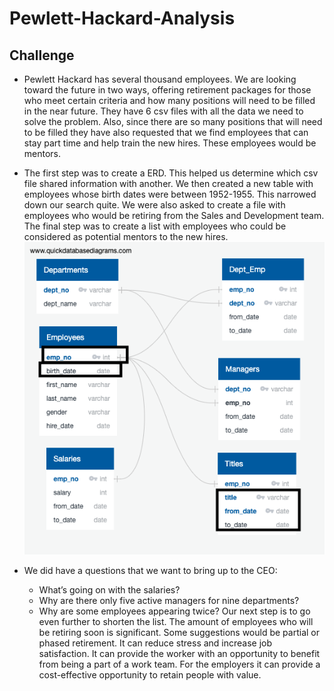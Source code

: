 # Pewlett-Hackard-Analysis

## Challenge

- Pewlett Hackard has several thousand employees. We are looking toward the future in two ways, offering retirement packages for those who meet certain criteria and how many positions will need to be filled in the near future. They have 6 csv files with all the data we need to solve the problem. Also, since there are so many positions that will need to be filled they have also requested that we find employees that can stay part time and help train the new hires. These employees would be mentors.   
- The first step was to create a ERD. This helped us determine which csv file shared information with another. We then created a new table with employees whose birth dates were between 1952-1955. This narrowed down our search quite. We were also asked to create a file with employees who would be retiring from the Sales and Development team. The final step was to create a list with employees who could be considered as potential mentors to the new hires. 
![EmployeeDB](https://github.com/kpineda21/Pewlett-Hackard-Analysis/blob/master/EmployeeDB.png)

- We did have a questions that we want to bring up to the CEO:
  - What’s going on with the salaries?
  - Why are there only five active managers for nine departments?
  - Why are some employees appearing twice?
Our next step is to go even further to shorten the list. The amount of employees who will be retiring soon is significant. Some suggestions would be partial or phased retirement. It can reduce stress and increase job satisfaction. It can provide the worker with an opportunity to benefit from being a part of a work team. For the employers it can provide a cost-effective opportunity to retain people with value. 

